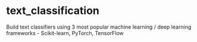 # text_classification
Build text classifiers using 3 most popular machine learning / deep learning frameworks - Scikit-learn, PyTorch, TensorFlow
